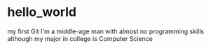 # hello_world
my first Git
I'm a middle-age man with almost no programming skills although my major in college is Computer Science
